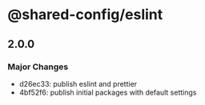 # @shared-config/eslint

## 2.0.0

### Major Changes

- d26ec33: publish eslint and prettier
- 4bf52f6: publish initial packages with default settings
